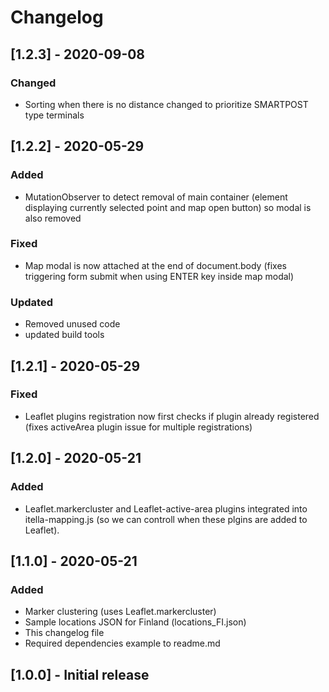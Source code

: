 # Changelog

## [1.2.3] - 2020-09-08
### Changed
- Sorting when there is no distance changed to prioritize SMARTPOST type terminals

## [1.2.2] - 2020-05-29
### Added
- MutationObserver to detect removal of main container (element displaying currently selected point and map open button) so modal is also removed

### Fixed
- Map modal is now attached at the end of document.body (fixes triggering form submit when using ENTER key inside map modal)

### Updated
- Removed unused code
- updated build tools

## [1.2.1] - 2020-05-29
### Fixed
- Leaflet plugins registration now first checks if plugin already registered (fixes activeArea plugin issue for multiple registrations)

## [1.2.0] - 2020-05-21
### Added
- Leaflet.markercluster and Leaflet-active-area plugins integrated into itella-mapping.js (so we can controll when these plgins are added to Leaflet).

## [1.1.0] - 2020-05-21
### Added
- Marker clustering (uses Leaflet.markercluster)
- Sample locations JSON for Finland (locations_FI.json)
- This changelog file
- Required dependencies example to readme.md

## [1.0.0] - Initial release